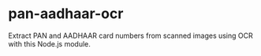 # pan-aadhaar-ocr
Extract PAN and AADHAAR card numbers from scanned images using OCR with this Node.js module.
